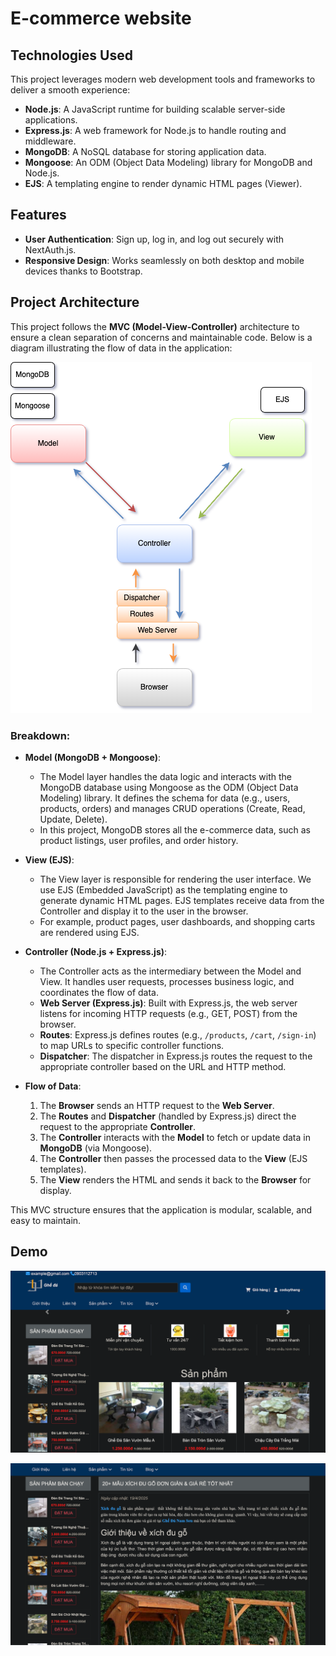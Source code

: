 # E-commerce website 

## Technologies Used
This project leverages modern web development tools and frameworks to deliver a smooth experience:
- **Node.js**: A JavaScript runtime for building scalable server-side applications.
- **Express.js**: A web framework for Node.js to handle routing and middleware.
- **MongoDB**: A NoSQL database for storing application data.
- **Mongoose**: An ODM (Object Data Modeling) library for MongoDB and Node.js.
- **EJS**: A templating engine to render dynamic HTML pages (Viewer).

## Features
- **User Authentication**: Sign up, log in, and log out securely with NextAuth.js.
- **Responsive Design**: Works seamlessly on both desktop and mobile devices thanks to Bootstrap.

## Project Architecture
This project follows the **MVC (Model-View-Controller)** architecture to ensure a clean separation of concerns and maintainable code. Below is a diagram illustrating the flow of data in the application:

![MVC Architecture Diagram](assets/mvc-diagram.drawio.png)

### Breakdown:
- **Model (MongoDB + Mongoose)**: 
  - The Model layer handles the data logic and interacts with the MongoDB database using Mongoose as the ODM (Object Data Modeling) library. It defines the schema for data (e.g., users, products, orders) and manages CRUD operations (Create, Read, Update, Delete).
  - In this project, MongoDB stores all the e-commerce data, such as product listings, user profiles, and order history.

- **View (EJS)**:
  - The View layer is responsible for rendering the user interface. We use EJS (Embedded JavaScript) as the templating engine to generate dynamic HTML pages. EJS templates receive data from the Controller and display it to the user in the browser.
  - For example, product pages, user dashboards, and shopping carts are rendered using EJS.

- **Controller (Node.js + Express.js)**:
  - The Controller acts as the intermediary between the Model and View. It handles user requests, processes business logic, and coordinates the flow of data.
  - **Web Server (Express.js)**: Built with Express.js, the web server listens for incoming HTTP requests (e.g., GET, POST) from the browser.
  - **Routes**: Express.js defines routes (e.g., `/products`, `/cart`, `/sign-in`) to map URLs to specific controller functions.
  - **Dispatcher**: The dispatcher in Express.js routes the request to the appropriate controller based on the URL and HTTP method.

- **Flow of Data**:
  1. The **Browser** sends an HTTP request to the **Web Server**.
  2. The **Routes** and **Dispatcher** (handled by Express.js) direct the request to the appropriate **Controller**.
  3. The **Controller** interacts with the **Model** to fetch or update data in **MongoDB** (via Mongoose).
  4. The **Controller** then passes the processed data to the **View** (EJS templates).
  5. The **View** renders the HTML and sends it back to the **Browser** for display.

This MVC structure ensures that the application is modular, scalable, and easy to maintain.

## Demo 
![Home page](assets/homepage.png)

![Post page](assets/postpage.png)

